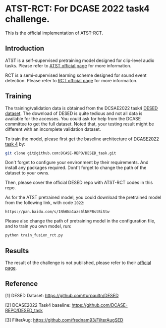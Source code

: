 # ATST-RCT: For DCASE 2022 task4 challenge.

This is the official implementation of ATST-RCT.

## Introduction

ATST is a self-supervised pretraining model designed for clip-level audio tasks. Please refer to [ATST official page](https://github.com/Audio-WestlakeU/audiossl) for more information.

RCT is a semi-supervised learning scheme designed for sound event detection. Please refer to [RCT official page](https://github.com/Audio-WestlakeU/RCT) for more informaiton.

## Training

The training/validation data is obtained from the DCSAE2022 task4 [DESED dataset](https://github.com/turpaultn/DESED).
The download of DESED is quite tedious and not all data is available for the accesses. You could ask for help from the DCASE committee to get the full dataset. Noted that, your testing result might be different with an incomplete validation dataset.

To train the model, please first get the baseline architecture of [DCASE2022 task 4](https://github.com/DCASE-REPO/DESED_task)
by:
```bash
git clone git@github.com:DCASE-REPO/DESED_task.git
```
Don't forget to configure your environment by their requirements. And install any packages required. Dont't forget to change the path of the dataset to your owns.

Then, please cover the official DESED repo with ATST-RCT codes in this repo.

As for the ATST pretrained model, you could download the pretrained model from the following link, with code `2022`:
```
https://pan.baidu.com/s/1Nh6Na1azs6lNKPBstBiStw 
```
Please also change the path of pretraining model in the configuration file, and to train you own model, run:
```bash
python train_fusion_rct.py
```

## Results
The result of the challenge is not published, please refer to their [official page](https://dcase.community/challenge2022/task-sound-event-detection-in-domestic-environments).



## Reference
[1] DESED Dataset: https://github.com/turpaultn/DESED

[2] DCASE2022 Task4 baseline: https://github.com/DCASE-REPO/DESED_task

[3] FilterAug: https://github.com/frednam93/FilterAugSED
